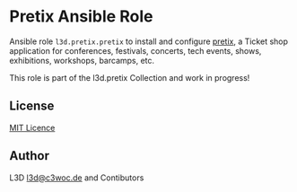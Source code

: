  Pretix Ansible Role
=====================

Ansible role ``l3d.pretix.pretix`` to install and configure [pretix](https://github.com/pretix/pretix.git), a Ticket shop application for conferences, festivals, concerts, tech events, shows, exhibitions, workshops, barcamps, etc.

This role is part of the l3d.pretix Collection and work in progress!

 License
---------
[MIT Licence](../../LICENSE)

 Author
--------
L3D <l3d@c3woc.de> and Contibutors
